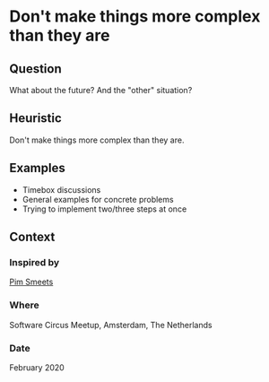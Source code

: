# Don't make things more complex than they are

## Question
What about the future? And the "other" situation?

## Heuristic
Don't make things more complex than they are.

## Examples
- Timebox discussions
- General examples for concrete problems
- Trying to implement two/three steps at once

## Context
### Inspired by
[Pim Smeets](https://twitter.com/p_smeets)

### Where
Software Circus Meetup, Amsterdam, The Netherlands

### Date
February 2020